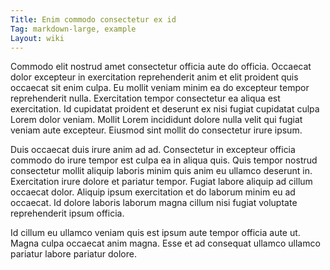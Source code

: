```yaml
---
Title: Enim commodo consectetur ex id
Tag: markdown-large, example
Layout: wiki
---
```

Commodo elit nostrud amet consectetur officia aute do officia. Occaecat dolor excepteur in exercitation reprehenderit anim et elit proident quis occaecat sit enim culpa. Eu mollit veniam minim ea do excepteur tempor reprehenderit nulla. Exercitation tempor consectetur ea aliqua est exercitation. Id cupidatat proident et deserunt ex nisi fugiat cupidatat culpa Lorem dolor veniam. Mollit Lorem incididunt dolore nulla velit qui fugiat veniam aute excepteur. Eiusmod sint mollit do consectetur irure ipsum.

Duis occaecat duis irure anim ad ad. Consectetur in excepteur officia commodo do irure tempor est culpa ea in aliqua quis. Quis tempor nostrud consectetur mollit aliquip laboris minim quis anim eu ullamco deserunt in. Exercitation irure dolore et pariatur tempor. Fugiat labore aliquip ad cillum occaecat dolor. Aliquip ipsum exercitation et do laborum minim eu ad occaecat. Id dolore laboris laborum magna cillum nisi fugiat voluptate reprehenderit ipsum officia.

Id cillum eu ullamco veniam quis est ipsum aute tempor officia aute ut. Magna culpa occaecat anim magna. Esse et ad consequat ullamco ullamco pariatur labore pariatur dolore.